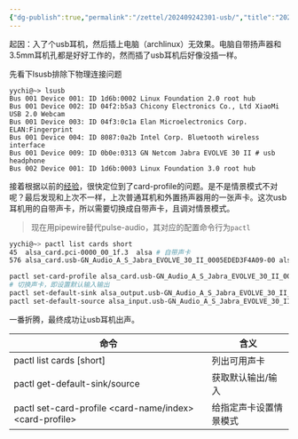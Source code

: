 ```yaml
---
{"dg-publish":true,"permalink":"/zettel/202409242301-usb/","title":"202409242301","tags":["pipewire","pulseaudio","linux","音频"]}
---
```




起因：入了个usb耳机，然后插上电脑（archlinux）无效果。电脑自带扬声器和3.5mm耳机孔都是好好工作的，然而插了usb耳机后好像没插一样。

先看下lsusb排除下物理连接问题
```shell
yychi@~> lsusb
Bus 001 Device 001: ID 1d6b:0002 Linux Foundation 2.0 root hub
Bus 001 Device 002: ID 04f2:b5a3 Chicony Electronics Co., Ltd XiaoMi USB 2.0 Webcam
Bus 001 Device 003: ID 04f3:0c1a Elan Microelectronics Corp. ELAN:Fingerprint
Bus 001 Device 004: ID 8087:0a2b Intel Corp. Bluetooth wireless interface
Bus 001 Device 009: ID 0b0e:0313 GN Netcom Jabra EVOLVE 30 II # usb headphone
Bus 002 Device 001: ID 1d6b:0003 Linux Foundation 3.0 root hub
```

接着根据以前的[经验](https://guyueshui.github.io/post/linux%E5%BC%80%E6%9C%BA%E6%97%A0%E5%A3%B0%E9%9F%B3/)，很快定位到了card-profile的问题。是不是情景模式不对呢？最后发现和上次不一样，上次普通耳机和外置扬声器用的一张声卡。这次usb耳机用的自带声卡，所以需要切换成自带声卡，且调对情景模式。

> 现在用pipewire替代pulse-audio，其对应的配置命令行为`pactl`

```bash
yychi@~> pactl list cards short
45	alsa_card.pci-0000_00_1f.3	alsa # 自带声卡
576	alsa_card.usb-GN_Audio_A_S_Jabra_EVOLVE_30_II_0005EDED3F4A09-00	alsa # usb耳机声卡

pactl set-card-profile alsa_card.usb-GN_Audio_A_S_Jabra_EVOLVE_30_II_0005EDED3F4A09-00 pro-audio  # 设置正确的情景模式
# 切换声卡，即设置默认输入输出
pactl set-default-sink alsa_output.usb-GN_Audio_A_S_Jabra_EVOLVE_30_II_0005EDED3F4A09-00.pro-output-0 # 设置默认输出
pactl set-default-source alsa_input.usb-GN_Audio_A_S_Jabra_EVOLVE_30_II_0005EDED3F4A09-00.pro-input-0 # 设置默认输入
```

一番折腾，最终成功让usb耳机出声。


| 命令                                                         | 含义          |
| ---------------------------------------------------------- | ----------- |
| pactl list cards [short]                                   | 列出可用声卡      |
| pactl get-default-sink/source                              | 获取默认输出/输入   |
| pactl set-card-profile <card-name\/index> \<card-profile\> | 给指定声卡设置情景模式 |
